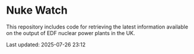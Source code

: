 # Nuke Watch

This repository includes code for retrieving the latest information available on the output of EDF nuclear power plants in the UK.

Last updated: 2025-07-26 23:12